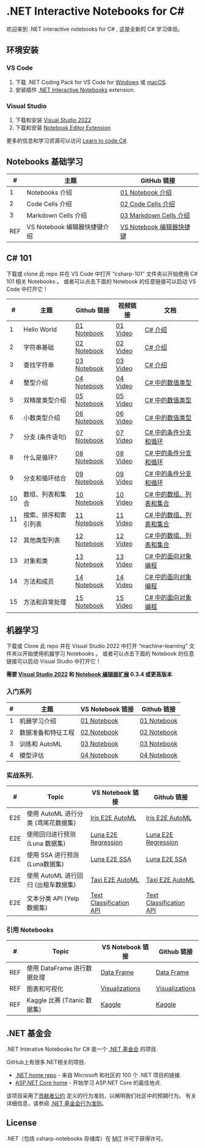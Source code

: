 # **.NET Interactive Notebooks for C#**

欢迎来到 .NET interactive notebooks for C# , 这是全新的 C# 学习体验。

## **环境安装**

### **VS Code**
1. 下载  .NET Coding Pack for VS Code for [Windows](https://aka.ms/dotnet-coding-pack-win) 或 [macOS](https://aka.ms/dotnet-coding-pack-mac).
2. 安装插件 [.NET Interactive Notebooks](https://marketplace.visualstudio.com/items?itemName=ms-dotnettools.dotnet-interactive-vscode) extension.

### **Visual Studio**
1. 下载和安装 [Visual Studio 2022](https://visualstudio.microsoft.com/downloads/)
2. 下载和安装 [Notebook Editor Extension](https://marketplace.visualstudio.com/items?itemName=MLNET.notebook)

更多的信息和学习资源可以访问 [Learn to code C#](https://dotnet.microsoft.com/learntocode).


## **Notebooks 基础学习**

| # | 主题                         | GitHub 链接         | 
|---|-------------------------------|-----------------------|
1| Notebooks 介绍 | [01 Notebook 介绍](https://github.com/kinfey/csharp-notebooks/blob/main/notebook-getting-started/01-What%20are%20Notebooks.ipynb) |
2| Code Cells 介绍 | [02 Code Cells 介绍](https://github.com/kinfey/csharp-notebooks/blob/main/notebook-getting-started/02-Code%20Cells.ipynb) |
3| Markdown Cells 介绍 | [03 Markdown Cells 介绍](https://github.com/kinfey/csharp-notebooks/blob/main/notebook-getting-started/01-What%20are%20Notebooks.ipynb) |
REF| VS Notebook 编辑器快捷键介绍 | [VS Notebook 编辑器快捷键](https://github.com/kinfey/csharp-notebooks/blob/main/notebook-getting-started/REF-VS%20Keyboard%20Shortcuts.ipynb) |

## **C# 101**

下载或 clone 此 repo 并在 VS Code 中打开 “csharp-101” 文件夹以开始使用 C# 101 相关 Notebooks 。 或者可以点击下面的 Notebook 的任意链接可以启动 VS Code 中打开它！

| # | 主题                         | Github 链接         | 视频链接 | 文档 |
|---|-------------------------------|-----------------------|------------|---------------|
1  | Hello World                   | [01 Notebook](https://github.com/kinfey/csharp-notebooks/blob/main/csharp-101/01-Hello%20World.ipynb) | [01 Video](https://www.youtube.com/watch?v=KT2VR7m19So&list=PLdo4fOcmZ0oVxKLQCHpiUWun7vlJJvUiN&index=2) | [C# 介绍](https://docs.microsoft.com/dotnet/csharp/tour-of-csharp/tutorials/hello-world?WT.mc_id=csharpnotebook-35129-website)
2  | 字符串基础         | [02 Notebook](https://github.com/kinfey/csharp-notebooks/blob/main/csharp-101/02-The%20Basics%20of%20Strings.ipynb) | [02 Video](https://www.youtube.com/watch?v=JSpC7Cz64h0&list=PLdo4fOcmZ0oVxKLQCHpiUWun7vlJJvUiN&index=3) | [C# 介绍](https://docs.microsoft.com/dotnet/csharp/tour-of-csharp/tutorials/hello-world?WT.mc_id=csharpnotebook-35129-website)
3  | 查找字符串             | [03 Notebook](https://github.com/kinfey/csharp-notebooks/blob/main/csharp-101/03-Searching%20Strings.ipynb) | [03 Video](https://www.youtube.com/watch?v=JL30gSE3WaQ&list=PLdo4fOcmZ0oVxKLQCHpiUWun7vlJJvUiN&index=4) | [C# 介绍](https://docs.microsoft.com/dotnet/csharp/tour-of-csharp/tutorials/hello-world?WT.mc_id=csharpnotebook-35129-website)
4  | 整型介绍    | [04 Notebook](https://github.com/kinfey/csharp-notebooks/blob/main/csharp-101/04-Numbers%20and%20Integer%20Math.ipynb) | [04 Video](https://www.youtube.com/watch?v=jEE0pWTq54U&list=PLdo4fOcmZ0oVxKLQCHpiUWun7vlJJvUiN&index=5) | [C# 中的数值类型](https://docs.microsoft.com/dotnet/csharp/tour-of-csharp/tutorials/numbers-in-csharp?WT.mc_id=csharpnotebook-35129-website)
5  | 双精度类型介绍 | [05 Notebook](https://github.com/kinfey/csharp-notebooks/blob/main/csharp-101/05-Numbers%20and%20Integer%20Precision.ipynb) | [05 Video](https://www.youtube.com/watch?v=31EmPADtv4w&list=PLdo4fOcmZ0oVxKLQCHpiUWun7vlJJvUiN&index=6) | [C# 中的数值类型](https://docs.microsoft.com/dotnet/csharp/tour-of-csharp/tutorials/numbers-in-csharp?WT.mc_id=csharpnotebook-35129-website)
6  | 小数类型介绍        | [06 Notebook](https://github.com/kinfey/csharp-notebooks/blob/main/csharp-101/06-Numbers%20and%20Decimals.ipynb) | [06 Video](https://www.youtube.com/watch?v=kdKcpF9roeU&list=PLdo4fOcmZ0oVxKLQCHpiUWun7vlJJvUiN&index=7) | [C# 中的数值类型](https://docs.microsoft.com/dotnet/csharp/tour-of-csharp/tutorials/numbers-in-csharp?WT.mc_id=csharpnotebook-35129-website)
7  | 分支 (条件语句)                 | [07 Notebook](https://github.com/kinfey/csharp-notebooks/blob/main/csharp-101/07-Branches%20(if).ipynb) | [07 Video](https://www.youtube.com/watch?v=y4OTe8LSokg&list=PLdo4fOcmZ0oVxKLQCHpiUWun7vlJJvUiN&index=8) | [C# 中的条件分支和循环](https://docs.microsoft.com/dotnet/csharp/tour-of-csharp/tutorials/branches-and-loops-local?WT.mc_id=csharpnotebook-35129-website)
8  | 什么是循环?              | [08 Notebook](https://github.com/kinfey/csharp-notebooks/blob/main/csharp-101/08-What%20Are%20Loops.ipynb) | [08 Video](https://www.youtube.com/watch?v=z31m5Up_gSQ&list=PLdo4fOcmZ0oVxKLQCHpiUWun7vlJJvUiN&index=10) | [C# 中的条件分支和循环](https://docs.microsoft.com/dotnet/csharp/tour-of-csharp/tutorials/branches-and-loops-local?WT.mc_id=csharpnotebook-35129-website)
9  | 分支和循环结合  | [09 Notebook](https://github.com/kinfey/csharp-notebooks/blob/main/csharp-101/09-Combining%20Branches%20and%20Loops.ipynb) | [09 Video](https://www.youtube.com/watch?v=qK7tUpaOXi8&list=PLdo4fOcmZ0oVxKLQCHpiUWun7vlJJvUiN&index=11) | [C# 中的条件分支和循环](https://docs.microsoft.com/dotnet/csharp/tour-of-csharp/tutorials/branches-and-loops-local?WT.mc_id=csharpnotebook-35129-website)
10 | 数组、列表和集合 | [10 Notebook](https://github.com/kinfey/csharp-notebooks/blob/main/csharp-101/10-Arrays%2C%20Lists%2C%20and%20Collections.ipynb) | [10 Video](https://www.youtube.com/watch?v=qLeF_wpnVto&list=PLdo4fOcmZ0oVxKLQCHpiUWun7vlJJvUiN&index=12) | [C# 中的数组、列表和集合](https://docs.microsoft.com/dotnet/csharp/tour-of-csharp/tutorials/arrays-and-collections?WT.mc_id=csharpnotebook-35129-website)
11 | 搜索、排序和索引列表 | [11 Notebook](https://github.com/kinfey/csharp-notebooks/blob/main/csharp-101/11-%20Search%2C%20Sort%2C%20and%20Index%20Lists.ipynb) | [11 Video](https://www.youtube.com/watch?v=NJ5ghiutzfY&list=PLdo4fOcmZ0oVxKLQCHpiUWun7vlJJvUiN&index=13) | [C# 中的数组、列表和集合](https://docs.microsoft.com/dotnet/csharp/tour-of-csharp/tutorials/arrays-and-collections?WT.mc_id=csharpnotebook-35129-website)
12 | 其他类型列表          | [12 Notebook](https://github.com/kinfey/csharp-notebooks/blob/main/csharp-101/12-Lists%20of%20Other%20Types.ipynb) | [12 Video](https://www.youtube.com/watch?v=oIQdb93xewE&list=PLdo4fOcmZ0oVxKLQCHpiUWun7vlJJvUiN&index=14) | [C# 中的数组、列表和集合](https://docs.microsoft.com/dotnet/csharp/tour-of-csharp/tutorials/arrays-and-collections?WT.mc_id=csharpnotebook-35129-website)
13 | 对象和类           | [13 Notebook](https://github.com/kinfey/csharp-notebooks/blob/main/csharp-101/13-Objects%20and%20Classes.ipynb)| [13 Video](https://www.youtube.com/watch?v=TzgxcAiHCWA&list=PLdo4fOcmZ0oVxKLQCHpiUWun7vlJJvUiN&index=16) | [C# 中的面向对象编程](https://docs.microsoft.com/dotnet/csharp/fundamentals/tutorials/classes?WT.mc_id=csharpnotebook-35129-website)
14 | 方法和成员         | [14 Notebook](https://github.com/kinfey/csharp-notebooks/blob/main/csharp-101/14-Methods%20and%20Members.ipynb) | [14 Video](https://www.youtube.com/watch?v=xLhm3bEG__c&list=PLdo4fOcmZ0oVxKLQCHpiUWun7vlJJvUiN&index=17) | [C# 中的面向对象编程](https://docs.microsoft.com/dotnet/csharp/fundamentals/tutorials/classes?WT.mc_id=csharpnotebook-35129-website)
15 | 方法和异常处理       | [15 Notebook](https://github.com/kinfey/csharp-notebooks/blob/main/csharp-101/15-Methods%20and%20Exceptions.ipynb) | [15 Video](https://www.youtube.com/watch?v=8YsoBBiVVzQ&list=PLdo4fOcmZ0oVxKLQCHpiUWun7vlJJvUiN&index=18) | [C# 中的面向对象编程](https://docs.microsoft.com/dotnet/csharp/fundamentals/tutorials/classes?WT.mc_id=csharpnotebook-35129-website)

## **机器学习**

下载或 Clone 此 repo 并在 Visual Studio 2022 中打开 “machine-learning” 文件夹以开始使用机器学习 Notebooks 。  或者可以点击下面的 Notebook 的任意链接可以启动 Visual Studio 中打开它！

**需要 [Visual Studio 2022](https://visualstudio.microsoft.com/downloads/) 和 [Notebook 编辑器扩展](https://marketplace.visualstudio.com/items?itemName=MLNET.notebook) 0.3.4 或更高版本**

### **入门系列**

| # | 主题                                     | VS Notebook 链接                              | Github 链接 |
|---|--------------------------------------------|------------------------------------------------|-------------|
1  | 机器学习介绍                  | [01 Notebook](https://ntbk.io/ml-01-intro)     | [01 Notebook](https://github.com/dotnet/csharp-notebooks/blob/main/machine-learning/01-Intro%20to%20Machine%20Learning.ipynb) 
2  | 数据准备和特征工程           | [02 Notebook](https://ntbk.io/ml-02-data)      | [02 Notebook](https://github.com/dotnet/csharp-notebooks/blob/main/machine-learning/02-Data%20Preparation%20and%20Feature%20Engineering.ipynb)
3  | 训练和 AutoML                         | [03 Notebook](https://ntbk.io/ml-03-training)  | [03 Notebook](https://github.com/dotnet/csharp-notebooks/blob/main/machine-learning/03-Training%20and%20AutoML.ipynb)
4  | 模型评估                           | [04 Notebook](https://ntbk.io/ml-04-evaluation)| [04 Notebook](https://github.com/dotnet/csharp-notebooks/blob/main/machine-learning/04-Model%20Evaluation.ipynb)                      

### **实战系列**.
| # | Topic                                      | VS Notebook 链接                                                         | Github 链接 |
|---|--------------------------------------------|---------------------------------------------------------------------------|-------------|
E2E | 使用 AutoML 进行分类 (鸢尾花数据集) | [Iris E2E AutoML](https://ntbk.io/ml-e2e-iris)                            | [Iris E2E AutoML](https://github.com/dotnet/csharp-notebooks/blob/main/machine-learning/E2E-Classification%20with%20Iris%20Dataset.ipynb)           
E2E | 使用回归进行预测 (Luna 数据集)| [Luna E2E Regression](https://ntbk.io/ml-e2e-luna-regression)             | [Luna E2E Regression](https://github.com/dotnet/csharp-notebooks/blob/main/machine-learning/E2E-Forecasting%20using%20Regression%20with%20Luna%20Dataset.ipynb)                     
E2E | 使用 SSA 进行预测 (Luna数据集)       | [Luna E2E SSA](https://ntbk.io/ml-e2e-luna-ssa)                           | [Luna E2E SSA](https://github.com/dotnet/csharp-notebooks/blob/main/machine-learning/E2E-Forecasting%20using%20SSA%20with%20Luna%20Dataset.ipynb)   
E2E | 使用 AutoML 进行回归 (出租车数据集)     | [Taxi E2E AutoML](https://ntbk.io/ml-e2e-taxi)                            | [Taxi E2E AutoML](https://github.com/dotnet/csharp-notebooks/blob/main/machine-learning/E2E-Regression%20with%20Taxi%20Dataset.ipynb)          
E2E | 文本分类 API (Yelp 数据集)     | [Text Classification API](https://ntbk.io/ml-e2e-text-classification-api) | [Text Classification API](https://github.com/dotnet/csharp-notebooks/blob/main/machine-learning/E2E-Text-Classification-API-with-Yelp-Dataset.ipynb)          


### **引用 Notebooks**
| # | Topic                                      | VS Notebook 链接                                     | Github 链接 |
|---|--------------------------------------------|-------------------------------------------------------|-------------|
REF | 使用 DataFrame 进行数据处理             |[Data Frame](https://ntbk.io/ml-ref-data-frame)        | [Data Frame](https://github.com/dotnet/csharp-notebooks/blob/main/machine-learning/REF-Data%20Processing%20with%20DataFrame.ipynb)               
REF | 图表和可视化                 |[Visualizations](https://ntbk.io/ml-ref-visualizations)| [Visualizations](https://github.com/dotnet/csharp-notebooks/blob/main/machine-learning/REF-Graphs%20and%20Visualizations.ipynb)
REF | Kaggle 比赛 (Titanic 数据集)      |[Kaggle](https://ntbk.io/ml-ref-kaggle-titanic)        | [Kaggle](https://github.com/dotnet/csharp-notebooks/blob/main/machine-learning/REF-Kaggle%20with%20Titanic%20Dataset.ipynb) 

## **.NET 基金会**

.NET Interative Notebooks for C# 是一个 [.NET 基金会](https://www.dotnetfoundation.org/projects) 的项目.

GitHub上有很多.NET相关的项目.

- [.NET home repo](https://github.com/Microsoft/dotnet) - 来自 Microsoft 和社区的 100 个 .NET 项目的链接.
- [ASP.NET Core home](https://docs.microsoft.com/zh-cn/aspnet/core/?view=aspnetcore-6.01) - 开始学习 ASP.NET Core 的最佳地点.

该项目采用了[贡献者公约](http://contributor-covenant.org/) 定义的行为准则，以阐明我们社区中的预期行为。 有关详细信息，请参阅 [.NET 基金会行为准则](http://www.dotnetfoundation.org/code-of-conduct)。

## **License**

.NET（包括 csharp-notebooks 存储库）在 [MIT](LICENSE) 许可下获得许可。
